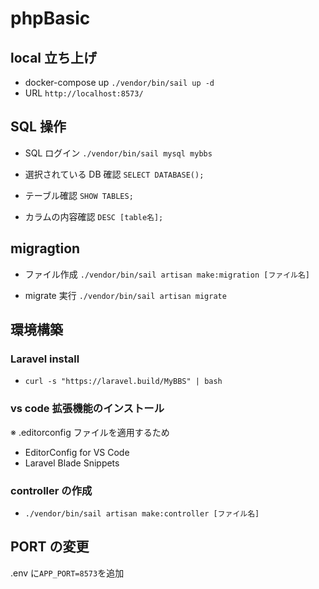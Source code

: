 # phpBasic

## local 立ち上げ

- docker-compose up
  `./vendor/bin/sail up -d`
- URL
  `http://localhost:8573/`

## SQL 操作

- SQL ログイン
  `./vendor/bin/sail mysql mybbs`

- 選択されている DB 確認
  `SELECT DATABASE();`

- テーブル確認
  `SHOW TABLES;`

- カラムの内容確認
  `DESC [table名];`

## migragtion

- ファイル作成
  `./vendor/bin/sail artisan make:migration [ファイル名]`

- migrate 実行
  `./vendor/bin/sail artisan migrate`

## 環境構築

### Laravel install

- `curl -s "https://laravel.build/MyBBS" | bash`

### vs code 拡張機能のインストール

※ .editorconfig ファイルを適用するため

- EditorConfig for VS Code
- Laravel Blade Snippets

### controller の作成

- `./vendor/bin/sail artisan make:controller [ファイル名]`

## PORT の変更

.env に`APP_PORT=8573`を追加
